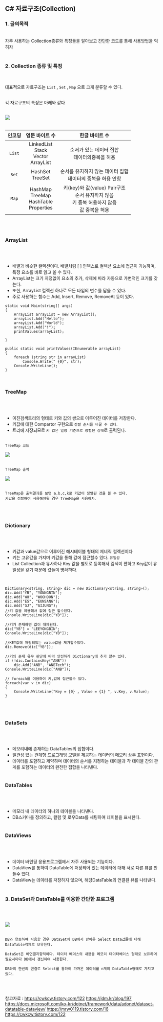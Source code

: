 ## C# 자료구조(Collection)


### 1. 글의목적
<br>
자주 사용하는 Collection종류와 특징들을 알아보고 간단한 코드를 통해 사용방법을 익히자<br><br>

### 2. Collection 종류 및 특징
<br>

대표적으로 자료구조는 `List` , `Set` , `Map` 으로 크게 분류할 수 있다.
<br><br>

각 자료구조의 특징은 아래와 같다
<br><br>

<img src="../pictures/Collection/CollectionInfo.png">
<br><br>


| 인코딩 | 영문 바이트 수 | 한글 바이트 수 |
|:---:|:---:|:---:|
| `List` | LinkedList<br> Stack<br> Vector<br> ArrayList | 순서가 있는 데이터 집합<br> 데이터의중복을 허용 |
| `Set` | HashSet<br> TreeSet<br> | 순서를 유지하지 않는 데이터 집합<br> 데이터의 중복을 허용 안함  |
| `Map` | HashMap<br> TreeMap<br> HashTable<br> Properties<br> | 키(key)와 값(value) Pair구조<br> 순서 유지하지 않음<br> 키 중복 허용하지 않음<br> 값 중복을 허용|

<br><br>

### ArrayList
<br><br>

+ 배열과 비슷한 컬렉션이다. 배열처럼 [ ] 인덱스로 컬렉션 요소에 접근이 가능하며, 특정 요소를 바로 읽고 쓸 수 있다.
+ ArrayList는 크기 지정없이 요소의 추가, 삭제에 따라 자동으로 가변적인 크기를 갖는다.
+ 또한, ArrayList 컬렉션 하나로 모든 타입의 변수를 담을 수 있다.
+ 주로 사용하는 함수는 Add, Insert, Remove, RemoveAt 등이 있다.

```
static void Main(string[] args)
{
    ArrayList arrayList = new ArrayList();
    arrayList.Add("Hello");
    arrayList.Add("World");
    arrayList.Add("!");
    printValues(arrayList);

}

public static void printValues(IEnumerable arrayList)
{
    foreach (string str in arrayList)
        Console.Write(" {0}", str);
    Console.WriteLine();
}

```
<br>

### TreeMap
<br><br>

+ 이진검색트리의 형태로 키와 값의 쌍으로 이루어진 데이터를 저장한다.
+ 키값에 대한 Compartor 구현으로 `정렬 순서를 바꿀 수 있다`.
+ 트리에 저장되므로 `키 값은 일정 기준으로 정렬된 상태`로 출력된다.
<br><br>

`TreeMap 코드`
<br>

<img src="../pictures/4/TreeMap1.PNG">
<br><br>

`TreeMap 출력`
<br>

<img src="../pictures/4/TreeMap2.PNG">
<br><br>

```
TreeMap은 출력결과를 보면 a,b,c,k로 키값이 정렬된 것을 볼 수 있다.
키값을 정렬하여 사용해야될 경우 TreeMap을 사용하자.
```
<br><br>


### Dictionary
<br><br>

+ 키값과 value값으로 이루어진 해시테이블 형태의 제네릭 컬렉션이다
+ 키는 고유값을 가지며 키값을 통해 값에 접근할수 있다. `유일성`
+ List Collection과 유사하나 Key 값을 별도로 등록해서 검색이 편하고 Key값이 유일성을 갖기 때문에 값들이 명확하다.

<br>

```
Dictionary<string, string> dic = new Dictionary<string, string>();
dic.Add("YB", "YONNGBIN");
dic.Add("WH", "WOOHOON");
dic.Add("ES", "EUNSANG");
dic.Add("GJ", "GIJUNG");
//키 값을 이용해서 값에 접근 할수있다.
Console.WriteLine(dic["YB"]);

//키가 존재하면 값이 대체된다.
dic["YB"] = "LEEYONGBIN";
Console.WriteLine(dic["YB"]);

//KEY값에 매핑되있는 value값을 제거할수있다.
dic.Remove(dic["YB"]);

//키의 존재 유무 판단에 따라 안전하게 Dictionary에 추가 할수 있다.
if (!dic.ContainsKey("ANB"))
    dic.Add("ANB", "ANBTech");
Console.WriteLine(dic["ANB"]);

// foreach를 이용하여 키,값에 접근할수 있다.
foreach(var v in dic)
{
    Console.WriteLine("Key = {0} , Value = {1} ", v.Key, v.Value);
}
```
<br><br>

### DataSets
<br><br>

+ 메모리내에 존재하는 DataTables의 집합이다.
+ 일관성 있는 관계형 프로그래밍 모델을 제공하는 데이터의 메모리 상주 표현이다.
+ 데이터를 포함하고 제약하며 데이터의 순서를 지정하는 테이블과 각 테이블 간의 관계를 포함하는 데이터의 완전한 집합을 나타낸다.
<br><br>

### DataTables
<br><br>

+ 메모리 내 데이터의 하나의 테이블을 나타낸다.
+ DB스키마를 정의하고, 컬럼 및 로우Data를 세팅하여 테이블을 표시한다.
<br><br>

### DataViews
<br><br>

+ 데이터 바인딩 응용프로그램에서 자주 사용되는 기능이다.
+ DataView를 통하여 DataTable에 저장되어 있는 데이터에 대해 서로 다른 뷰를 만들수 있다.
+ DataView는 데이터를 저장하지 않으며, 해당DataTable의 연결된 뷰를 나타낸다.
<br><br>


### 3. DataSet과 DataTable를 이용한 간단한 프로그램
<br><br>

<img src="../pictures/Collection/DataTable1.PNG">
<br><br>

```
DB와 연동하여 사용할 경우 DataSet에 DB에서 받아온 Select Data값들에 대해 DataTable객체로 보유한다.

DataSet은 비연결지향적이다. 데이터 베이스의 내용을 메모리 데이터베이스 형태로 보유하며 필요시마다 DB에서 갱신하여 사용한다.

DB와의 한번의 연결로 Select를 통하여 가져온 데이터를 n개의 DataTable형태로 가지고 있다.

```
<br><br>


참고자료 : https://cwkcw.tistory.com/122
          https://jdm.kr/blog/197
          https://docs.microsoft.com/ko-kr/dotnet/framework/data/adonet/dataset-datatable-dataview/
          https://mrw0119.tistory.com/16
          https://cwkcw.tistory.com/122
